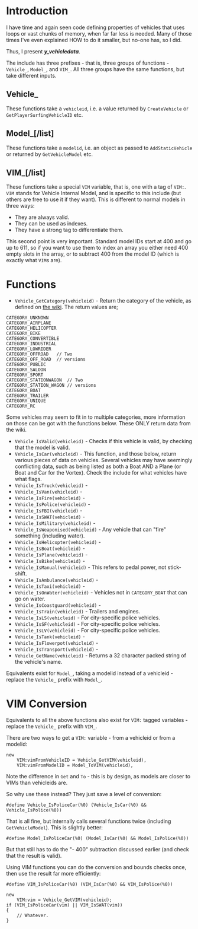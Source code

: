 # Introduction

I have time and again seen code defining properties of vehicles that uses loops or vast chunks of memory, when far far less is needed.  Many of those times I've even explained HOW to do it smaller, but no-one has, so I did.

Thus, I present ***y_vehicledata***.

The include has three prefixes - that is, three groups of functions - `Vehicle_`, `Model_`, and `VIM_`.  All three groups have the same functions, but take different inputs.

## Vehicle_

These functions take a `vehicleid`, i.e. a value returned by `CreateVehicle` or `GetPlayerSurfingVehicleID` etc.

## Model_[/list]

These functions take a `modelid`, i.e. an object as passed to `AddStaticVehicle` or returned by `GetVehicleModel` etc.

## VIM_[/list]

These functions take a special `VIM` variable, that is, one with a tag of `VIM:`.  `VIM` stands for Vehicle Internal Model, and is specific to this include (but others are free to use it if they want).  This is different to normal models in three ways:

* They are always valid.
* They can be used as indexes.
* They have a strong tag to differentiate them.

This second point is very important.  Standard model IDs start at 400 and go up to 611, so if you want to use them to index an array you either need 400 empty slots in the array, or to subtract 400 from the model ID (which is exactly what `VIM`s are).

# Functions

* `Vehicle_GetCategory(vehicleid)` - Return the category of the vehicle, as defined on [the wiki](https://open.mp/docs).  The return values are;

```pawn
CATEGORY_UNKNOWN
CATEGORY_AIRPLANE
CATEGORY_HELICOPTER
CATEGORY_BIKE
CATEGORY_CONVERTIBLE
CATEGORY_INDUSTRIAL
CATEGORY_LOWRIDER
CATEGORY_OFFROAD   // Two
CATEGORY_OFF_ROAD  // versions
CATEGORY_PUBLIC
CATEGORY_SALOON
CATEGORY_SPORT
CATEGORY_STATIONWAGON  // Two
CATEGORY_STATION_WAGON // versions
CATEGORY_BOAT
CATEGORY_TRAILER
CATEGORY_UNIQUE
CATEGORY_RC
```

Some vehicles may seem to fit in to multiple categories, more information on those can be got with the functions below.  These ONLY return data from the wiki.


* `Vehicle_IsValid(vehicleid)` - Checks if this vehicle is valid, by checking that the model is valid.
* `Vehicle_IsCar(vehicleid)` - This function, and those below, return various pieces of data on vehicles.  Several vehicles may have seemingly conflicting data, such as being listed as both a Boat AND a Plane (or Boat and Car for the Vortex).  Check the include for what vehicles have what flags.
* `Vehicle_IsTruck(vehicleid)` - 
* `Vehicle_IsVan(vehicleid)` - 
* `Vehicle_IsFire(vehicleid)` - 
* `Vehicle_IsPolice(vehicleid)` - 
* `Vehicle_IsFBI(vehicleid)` - 
* `Vehicle_IsSWAT(vehicleid)` - 
* `Vehicle_IsMilitary(vehicleid)` - 
* `Vehicle_IsWeaponised(vehicleid)` - Any vehicle that can "fire" something (including water).
* `Vehicle_IsHelicopter(vehicleid)` - 
* `Vehicle_IsBoat(vehicleid)` - 
* `Vehicle_IsPlane(vehicleid)` - 
* `Vehicle_IsBike(vehicleid)` - 
* `Vehicle_IsManual(vehicleid)` - This refers to pedal power, not stick-shift.
* `Vehicle_IsAmbulance(vehicleid)` - 
* `Vehicle_IsTaxi(vehicleid)` - 
* `Vehicle_IsOnWater(vehicleid)` - Vehicles not in `CATEGORY_BOAT` that can go on water.
* `Vehicle_IsCoastguard(vehicleid)` - 
* `Vehicle_IsTrain(vehicleid)` - Trailers and engines.
* `Vehicle_IsLS(vehicleid)` - For city-specific police vehicles.
* `Vehicle_IsSF(vehicleid)` - For city-specific police vehicles.
* `Vehicle_IsLV(vehicleid)` - For city-specific police vehicles.
* `Vehicle_IsTank(vehicleid)` - 
* `Vehicle_IsFlowerpot(vehicleid)` - 
* `Vehicle_IsTransport(vehicleid)` - 
* `Vehicle_GetName(vehicleid)` - Returns a 32 character packed string of the vehicle's name.


Equivalents exist for `Model_`, taking a modelid instead of a vehicleid - replace the `Vehicle_` prefix with `Model_`.

# VIM Conversion

Equivalents to all the above functions also exist for `VIM:` tagged variables - replace the `Vehicle_` prefix with `VIM_`.

There are two ways to get a `VIM:` variable - from a vehicleid or from a modelid:

```pawn
new
	VIM:vimFromVehicleID = Vehicle_GetVIM(vehicleid),
	VIM:vimFromModelID = Model_ToVIM(vehicleid),
```

Note the difference in `Get` and `To` - this is by design, as models are closer to VIMs than vehicleids are.

So why use these instead?  They just save a level of conversion:

```pawn
#define Vehicle_IsPoliceCar(%0) (Vehicle_IsCar(%0) && Vehicle_IsPolice(%0))
```

That is all fine, but internally calls several functions twice (including `GetVehicleModel`).  This is slightly better:

```pawn
#define Model_IsPoliceCar(%0) (Model_IsCar(%0) && Model_IsPolice(%0))
```

But that still has to do the "- 400" subtraction discussed earlier (and check that the result is valid).

Using VIM functions you can do the conversion and bounds checks once, then use the result far more efficiently:

```pawn
#define VIM_IsPoliceCar(%0) (VIM_IsCar(%0) && VIM_IsPolice(%0))

new
	VIM:vim = Vehicle_GetVIM(vehicleid);
if (VIM_IsPoliceCar(vim) || VIM_IsSWAT(vim))
{
	// Whatever.
}
```


